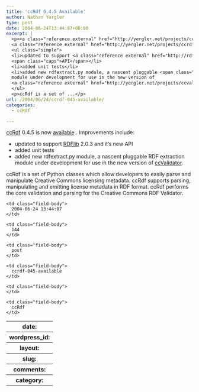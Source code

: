 ```yaml
---
title: 'ccRdf 0.4.5 Available'
author: Nathan Yergler
type: post
date: 2004-06-24T13:44:07+00:00
excerpt: |
  <p><a class="reference external" href="http://yergler.net/projects/ccrdf">ccRdf</a> 0.4.5 is now
  <a class="reference external" href="http://yergler.net/projects/ccrdf/download">available</a>. Improvements include:</p>
  <ul class="simple">
  <li>updated to support <a class="reference external" href="http://rdflib.net">RDFlib</a> 2.0.3 and it’s new
  <span class="caps">API</span></li>
  <li>added unit tests</li>
  <li>added new rdfextract.py module, a nascent pluggable <span class="caps">RDF</span> extraction
  module under development for use in the new version of
  <a class="reference external" href="http://yergler.net/projects/ccvalidator">ccValidator</a>.</li>
  </ul>
  <p>ccRdf is a set of ...</p>
url: /2004/06/24/ccrdf-045-available/
categories:
  - ccRdf

---
```

[ccRdf][1]  0.4.5 is now [available][2] . Improvements include:

<ul class="simple">
  <li>
    updated to support <a class="reference external" href="http://rdflib.net">RDFlib</a> 2.0.3 and it’s new <span class="caps">API</span>
  </li>
  <li>
    added unit tests
  </li>
  <li>
    added new rdfextract.py module, a nascent pluggable <span class="caps">RDF</span> extraction module under development for use in the new version of <a class="reference external" href="http://yergler.net/projects/ccvalidator">ccValidator</a>.
  </li>
</ul>

ccRdf is a set of Python classes which allow developers to easily parse and manipulate Creative Commons licensing metadata. ccRdf supports parsing, manipulating and emitting license metadata in <span class="caps">RDF</span> format. ccRdf performs the core validation and parsing for the Creative Commons <span class="caps">RDF</span> Validator.

<table class="docutils field-list" frame="void" rules="none">
  <col class="field-name" /> <col class="field-body" /> <tr class="field">
    <th class="field-name">
      date:
    </th>

    <td class="field-body">
      2004-06-24 13:44:07
    </td>
  </tr>

  <tr class="field">
    <th class="field-name">
      wordpress_id:
    </th>

    <td class="field-body">
      144
    </td>
  </tr>

  <tr class="field">
    <th class="field-name">
      layout:
    </th>

    <td class="field-body">
      post
    </td>
  </tr>

  <tr class="field">
    <th class="field-name">
      slug:
    </th>

    <td class="field-body">
      ccrdf-045-available
    </td>
  </tr>

  <tr class="field">
    <th class="field-name">
      comments:
    </th>

    <td class="field-body">
    </td>
  </tr>

  <tr class="field">
    <th class="field-name">
      category:
    </th>

    <td class="field-body">
      ccRdf
    </td>
  </tr>
</table>

 [1]: http://yergler.net/projects/ccrdf
 [2]: http://yergler.net/projects/ccrdf/download